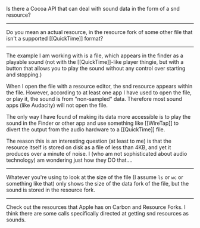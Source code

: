 Is there a Cocoa API that can deal with sound data in the form of a snd resource?

----

Do you mean an actual resource, in the resource fork of some other file that isn't a supported [[QuickTime]] format?

----

The example I am working with is a file, which appears in the finder as a playable sound (not with the [[QuickTime]]-like player thingie, but with a button that allows you to play the sound without any control over starting and stopping.)

When I open the file with a resource editor, the snd resource appears within the file. However, according to at least one app I have used to open the file, or play it, the sound is from "non-sampled" data. Therefore most sound apps (like Audacity) will not open the file.

The only way I have found of making its data more accessible is to play the sound in the Finder or other app and use something like [[WireTap]] to divert the output from the audio hardware to a [[QuickTime]] file.

The reason this is an interesting question (at least to me) is that the resource itself is stored on disk as a file of less than 4KB, and yet it produces over a minute of noise. I (who am not sophisticated about audio technology) am wondering just how they DO that....

----

Whatever you're using to look at the size of the file (I assume <code>ls</code> or <code>wc</code> or something like that) only shows the size of the data fork of the file, but the sound is stored in the resource fork.

----

Check out the resources that Apple has on Carbon and Resource Forks. I think there are some calls specifically directed at getting snd resources as sounds.